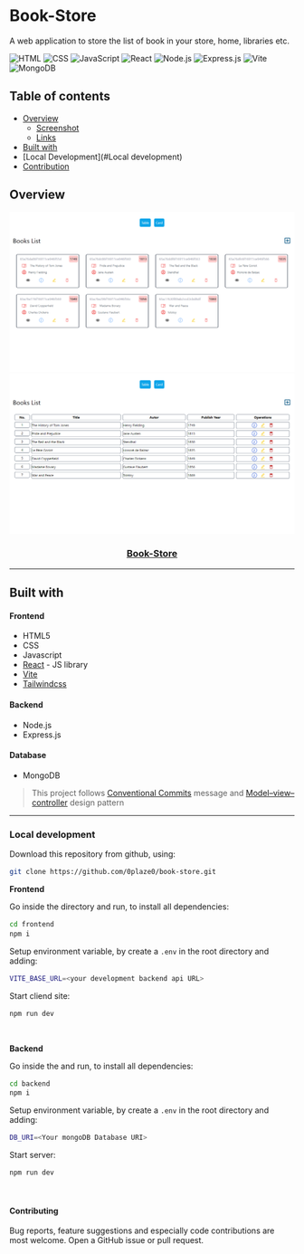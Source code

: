 # Book-Store

A web application to store the list of book in your store, home, libraries etc.

![HTML](https://img.shields.io/badge/HTML-239120?style=for-the-badge&logo=html5&logoColor=white)
![CSS](https://img.shields.io/badge/CSS-1572B6?style=for-the-badge&logo=css3&logoColor=white)
![JavaScript](https://img.shields.io/badge/JavaScript-323330?style=for-the-badge&logo=javascript&logoColor=F7DF1E)
![React](https://img.shields.io/badge/React-61DAFB?style=for-the-badge&logo=react&logoColor=white)
![Node.js](https://img.shields.io/badge/Node.js-339933?style=for-the-badge&logo=node.js&logoColor=white)
![Express.js](https://img.shields.io/badge/Express.js-000000?style=for-the-badge&logo=express&logoColor=white)
![Vite](https://img.shields.io/badge/Vite-646CFF?style=for-the-badge&logo=vite&logoColor=white)
![MongoDB](https://img.shields.io/badge/MongoDB-47A248?style=for-the-badge&logo=mongodb&logoColor=white)

## Table of contents

- [Overview](#Overview)
  - [Screenshot](#screenshot)
  - [Links](#links)
- [Built with](#built-with)
- [Local Development](#Local development)
- [Contribution](#Contributing)

## Overview

![Book-store](projectAssests/projectOverview%20(1).png)
![Book-store](projectAssests/projectOverview%20(2).png)

<div align="center">
  
 ### [Book-Store](https://book-store-frontend-a3i6.onrender.com/)
  
</div>

<hr/>

## Built with

#### Frontend

- HTML5 
- CSS 
- Javascript
- [React](https://reactjs.org/) - JS library
- [Vite](https://vitejs.dev/guide/)
- [Tailwindcss](https://tailwindcss.com/docs/installation)

#### Backend

- Node.js
- Express.js

#### Database

- MongoDB

> This project follows [Conventional Commits](https://www.conventionalcommits.org/en/v1.0.0/) message and [Model–view–controller](https://en.wikipedia.org/wiki/Model%E2%80%93view%E2%80%93controller) design pattern

<hr/>

### Local development

Download this repository from github, using:

```bash
git clone https://github.com/0plaze0/book-store.git
```

**Frontend**

Go inside the directory and run, to install all dependencies:

```bash
cd frontend
npm i
```

Setup environment variable, by create a ```.env``` in the root directory and adding:

```bash
VITE_BASE_URL=<your development backend api URL>
```

Start cliend site:

```bash
npm run dev
```

<br>

**Backend**

Go inside the  and run, to install all dependencies:

```bash
cd backend
npm i
```

Setup environment variable, by create a ```.env``` in the root directory and adding:

```bash
DB_URI=<Your mongoDB Database URI>
```

Start server:

```bash
npm run dev
```

<br/>

#### Contributing

Bug reports, feature suggestions and especially code contributions are most welcome.  Open a GitHub issue or pull request. 

